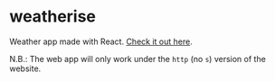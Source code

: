 # weatherise

Weather app made with React. [Check it out here](http://weatherise.surge.sh/). 

N.B.: The web app will only work under the `http` (no `s`) version of the website.

